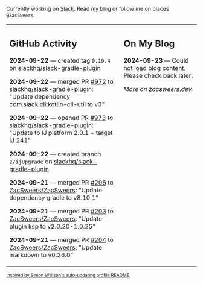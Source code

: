 Currently working on [Slack](https://slack.com/). Read [my blog](https://zacsweers.dev/) or follow me on places `@ZacSweers`.

<table><tr><td valign="top" width="60%">

## GitHub Activity
<!-- githubActivity starts -->
**2024-09-22** — created tag `0.19.4` on [slackhq/slack-gradle-plugin](https://github.com/slackhq/slack-gradle-plugin)

**2024-09-22** — merged PR [#972](https://github.com/slackhq/slack-gradle-plugin/pull/972) to [slackhq/slack-gradle-plugin](https://github.com/slackhq/slack-gradle-plugin): "Update dependency com.slack.cli:kotlin-cli-util to v3"

**2024-09-22** — opened PR [#973](https://github.com/slackhq/slack-gradle-plugin/pull/973) to [slackhq/slack-gradle-plugin](https://github.com/slackhq/slack-gradle-plugin): "Update to IJ platform 2.0.1 + target IJ 241"

**2024-09-22** — created branch `z/ijUpgrade` on [slackhq/slack-gradle-plugin](https://github.com/slackhq/slack-gradle-plugin)

**2024-09-21** — merged PR [#206](https://github.com/ZacSweers/ZacSweers/pull/206) to [ZacSweers/ZacSweers](https://github.com/ZacSweers/ZacSweers): "Update dependency gradle to v8.10.1"

**2024-09-21** — merged PR [#203](https://github.com/ZacSweers/ZacSweers/pull/203) to [ZacSweers/ZacSweers](https://github.com/ZacSweers/ZacSweers): "Update plugin ksp to v2.0.20-1.0.25"

**2024-09-21** — merged PR [#204](https://github.com/ZacSweers/ZacSweers/pull/204) to [ZacSweers/ZacSweers](https://github.com/ZacSweers/ZacSweers): "Update markdown to v0.26.0"
<!-- githubActivity ends -->
</td><td valign="top" width="40%">

## On My Blog
<!-- blog starts -->
**2024-09-23** — Could not load blog content. Please check back later.
<!-- blog ends -->
_More on [zacsweers.dev](https://zacsweers.dev/)_
</td></tr></table>

<sub><a href="https://simonwillison.net/2020/Jul/10/self-updating-profile-readme/">Inspired by Simon Willison's auto-updating profile README.</a></sub>